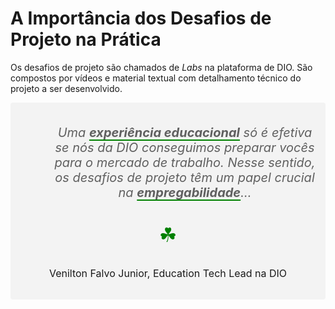 # A Importância dos Desafios de Projeto na Prática

Os desafios de projeto são chamados de _Labs_ na plataforma de DIO. São compostos por vídeos e material textual com detalhamento técnico do projeto a ser desenvolvido.

<div style="text-align: center; background: rgba(211, 211, 211, 0.25); border-radius: 4px; padding: 1rem;">
    <blockquote style="border: none; background: none; font-style: italic; font-size: 20px">
        <p style="margin: 0">Uma <strong style="text-decoration: underline; text-underline-position: under; text-decoration-color: green">experiência educacional</strong> só é efetiva se nós da DIO conseguimos preparar vocês para o mercado de trabalho. Nesse sentido, os desafios de projeto têm um papel crucial na <strong style="text-decoration: underline; text-underline-position: under; text-decoration-color: green">empregabilidade</strong>…</p>
    </blockquote>
    <div style="display: inline-block; font-size: 2rem; margin: 1rem 0; color: green">&#x2618;</div>
    <p style="font-size: 16px;">Venilton Falvo Junior, Education Tech Lead na DIO</p>
</div>
